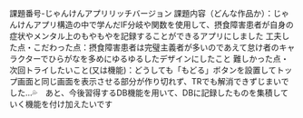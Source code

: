 課題番号-じゃんけんアプリリッチバージョン
課題内容（どんな作品か）：じゃんけんアプリ構造の中で学んだIF分岐や関数を使用して、摂食障害患者が自身の症状やメンタル上のもやもやを記録することができるアプリにしました
工夫した点・こだわった点：摂食障害患者は完璧主義者が多いのであえて怠け者のキャラクターでひらがなを多めにゆるゆるしたデザインにしたこと
難しかった点・次回トライしたいこと(又は機能)：どうしても「もどる」ボタンを設置してトップ画面と同じ画面を表示させる部分が作り切れず、TRでも解消できずじまいでした…💦　あと、今後習得するDB機能を用いて、DBに記録したものを集積していく機能を付け加えたいです
